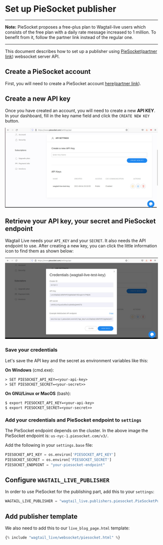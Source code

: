 # Set up PieSocket publisher

---

**Note:** PieSocket proposes a free-plus plan to Wagtail-live users which consists of the free plan with a daily rate message increased to 1 million. To benefit from it, follow the partner link instead of the regular one.

---

This document describes how to set up a publisher using [PieSocket](https://www.piesocket.com/)([partner link](https://www.piesocket.com/?partner=2106)) websocket server API.

## Create a PieSocket account

First, you will need to create a PieSocket account [here](https://www.piesocket.com/pricing)([partner link](https://www.piesocket.com/pricing/?partner=2106)).

## Create a new API key

Once you have created an account, you will need to create a new **API KEY**.
In your dashboard, fill in the key name field and click the `CREATE NEW KEY` button.


![PieSocket dashboard screenshot](../../images/piesocket_dashboard.jpg)

## Retrieve your API key, your secret and PieSocket endpoint

Wagtail Live needs your `API_KEY` and your `SECRET`. It also needs the API endpoint to use.
After creating a new key, you can click the little information icon to find them as shown below:


![PieSocket credentials](../../images/piesocket_credentials.jpg)
### Save your credentials

Let's save the API key and the secret as environment variables like this:

**On Windows** (cmd.exe):

```doscon
> SET PIESOCKET_API_KEY=<your-api-key>
> SET PIESOCKET_SECRET=<your-secret>>
```

**On GNU/Linux or MacOS** (bash):

```console
$ export PIESOCKET_API_KEY=<your-api-key>
$ export PIESOCKET_SECRET=<your-secret>>
```

### Add your credentials and PieSocket endpoint to `settings`

The PieSocket endpoint depends on the cluster. In the above image the PieSocket endpoint is: `us-nyc-1.piesocket.com/v3/`.

Add the following in your `settings.base` file:
```python
PIESOCKET_API_KEY = os.environ['PIESOCKET_API_KEY']
PIESOCKET_SECRET = os.environ['PIESOCKET_SECRET']
PIESOCKET_ENDPOINT = "your-piesocket-endpoint"
```

## Configure `WAGTAIL_LIVE_PUBLISHER`

In order to use PieSocket for the publishing part, add this to your `settings`:
```python
WAGTAIL_LIVE_PUBLISHER = "wagtail_live.publishers.piesocket.PieSocketPublisher"
```

## Add publisher template

We also need to add this to our `live_blog_page.html` template:
```python
{% include "wagtail_live/websocket/piesocket.html" %}
```
